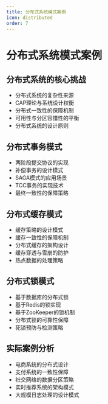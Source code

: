 ```yaml
---
title: 分布式系统模式案例
icon: distributed
order: 7
---
```


# 分布式系统模式案例

## 分布式系统的核心挑战

- 分布式系统的复杂性来源
- CAP理论与系统设计权衡
- 分布式一致性的保障机制
- 可用性与分区容错性的平衡
- 分布式系统的设计原则

## 分布式事务模式

- 两阶段提交协议的实现
- 补偿事务的设计模式
- SAGA模式的应用场景
- TCC事务的实现技术
- 最终一致性的保障策略

## 分布式缓存模式

- 缓存策略的设计模式
- 缓存一致性的保障机制
- 分布式缓存的架构设计
- 缓存穿透与雪崩的防护
- 热点数据的处理策略

## 分布式锁模式

- 基于数据库的分布式锁
- 基于Redis的锁实现
- 基于ZooKeeper的锁机制
- 分布式锁的可靠性保障
- 死锁预防与检测策略

## 实际案例分析

- 电商系统的分布式设计
- 支付系统的一致性保障
- 社交网络的数据分区策略
- 实时推荐系统的架构模式
- 大规模日志处理的设计模式
